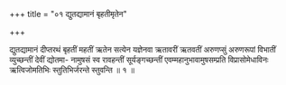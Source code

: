 +++
title = "०१ द्युतद्यामानं बृहतीमृतेन"

+++

द्युतद्यामानं दीप्तरथं बृहतीं महतीं ऋतेन सत्येन यज्ञेनवा ऋतावरीं ऋतवतीं अरुणप्सुं अरुणरूपां विभातीं व्युच्छन्तीं देवीं द्योतमा- नामुषसं स्व रावहन्तीं सूर्यङ्गच्छन्तीं एवम्महानुभावामुषसम्प्रति विप्रासोमेधाविनः ऋत्विजोमतिभिः स्तुतिभिर्जरन्ते स्तुवन्ति ॥ १ ॥